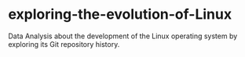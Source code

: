 # exploring-the-evolution-of-Linux
Data Analysis about the development of the Linux operating system by exploring its Git repository history. 

